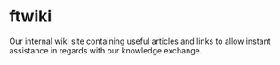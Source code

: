 # ftwiki
Our internal wiki site containing useful articles and links to allow instant assistance in regards with our knowledge exchange.
